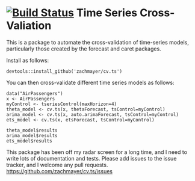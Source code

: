 [![Build Status](https://travis-ci.org/zachmayer/cv.ts.png?branch=master)](https://travis-ci.org/zachmayer/cv.ts)
Time Series Cross-Valiation
===

This is a package to automate the cross-validation of time-series models, particularly those created by the forecast and caret packages.

Install as follows:
```{R}
devtools::install_github('zachmayer/cv.ts')
```

You can then cross-validate different time series models as follows:
```{R}
data("AirPassengers")
x <- AirPassengers
myControl <- tseriesControl(maxHorizon=4)
theta_model <- cv.ts(x, thetaForecast, tsControl=myControl)
arima_model <- cv.ts(x, auto.arimaForecast, tsControl=myControl)
ets_model <- cv.ts(x, etsForecast, tsControl=myControl)

theta_model$results
arima_model$results
ets_model$results
```

This package has been off my radar screen for a long time, and I need to write lots of documentation and tests.  Please add issues to the issue tracker, and I welcome any pull requests.
https://github.com/zachmayer/cv.ts/issues
